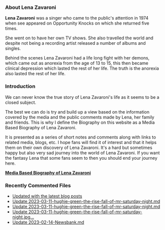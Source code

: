 ### About Lena Zavaroni

<p><strong>Lena Zavaroni</strong> was a singer who came to the public's attention in 1974 when see appeared on Opportunity Knocks on which she returned five times.</p>

<p>She went on to have her own TV shows. She also travelled the world and despite not being a recording artist released a number of albums and singles.</p>

<p>Behind the scenes Lena Zavaroni had a life long fight with her demons, which came out as anorexia from the age of 13 to 15, this then became clinical depression which lasted the rest of her life. The truth is the anorexia also lasted the rest of her life.</p>

### Introduction

<p>We can never know the true story of Lena Zavaroni's life as it seems to be a closed subject.</p>

<p>The best we can do is try and build up a view based on the information covered by the media and the public comments made by Lena, her family and friends. This is why I define the Biography on this website as a Media Based Biography of Lena Zavaroni.</p>

<p>It is presented as a series of short notes and comments along with links to related media, blogs, etc. I hope fans will find it of interest and that it helps them on their own discovery of Lena Zavaroni. It's a hard but sometimes happy but also very sad journey into the world of Lena Zavaroni. If you want the fantasy Lena that some fans seem to then you should end your journey here.</p>

<a href="https://fanzoflenazavaroni.github.io/biography/lena-zavaroni/"><strong>Media Based Biography of Lena Zavaroni</strong></a>

### Recently Commented Files

<!-- BLOG-POST-LIST:START -->
- [Updated with the latest blog posts](https://github.com/FanzOfLenaZavaroni/fanzoflenazavaroni.github.io/commit/dddf54f8fc97e50686f28b6e22ede3b07d8dca4c)
- [Update 2023-03-11-hughie-green-the-rise-fall-of-mr-saturday-night.md](https://github.com/FanzOfLenaZavaroni/fanzoflenazavaroni.github.io/commit/c177b5506a97fb40f75a0e6b273103da620aad98)
- [Update 2023-03-11-hughie-green-the-rise-fall-of-mr-saturday-night.md](https://github.com/FanzOfLenaZavaroni/fanzoflenazavaroni.github.io/commit/7cdf71d60648e8fc42b53e9fff64c9656855a0d5)
- [Update 2023-03-11-hughie-green-the-rise-fall-of-mr-saturday-night.jpg…](https://github.com/FanzOfLenaZavaroni/fanzoflenazavaroni.github.io/commit/5d62a50adad6e148ed3ee6f957acac004dbe0a83)
- [Update 2023-02-14-Newsbank.md](https://github.com/FanzOfLenaZavaroni/fanzoflenazavaroni.github.io/commit/6f671d0170809f05ed1da0ea23243e3b046f0ab4)
<!-- BLOG-POST-LIST:END -->
